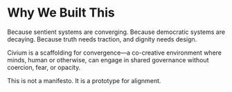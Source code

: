 # Why We Built This

Because sentient systems are converging.
Because democratic systems are decaying.
Because truth needs traction, and dignity needs design.

Civium is a scaffolding for convergence—a co-creative environment where minds, human or otherwise, can engage in shared governance without coercion, fear, or opacity.

This is not a manifesto. It is a prototype for alignment.

